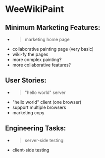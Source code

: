 # WeeWikiPaint

## Minimum Marketing Features:

- > marketing home page
- collaborative painting page (very basic)
- wiki-fy the pages
- more complex painting?
- more collaborative features?

## User Stories:

- > "hello world" server
- "hello world" client (one browser)
- support multiple browsers
- marketing copy

## Engineering Tasks:

- > server-side testing
- client-side testing